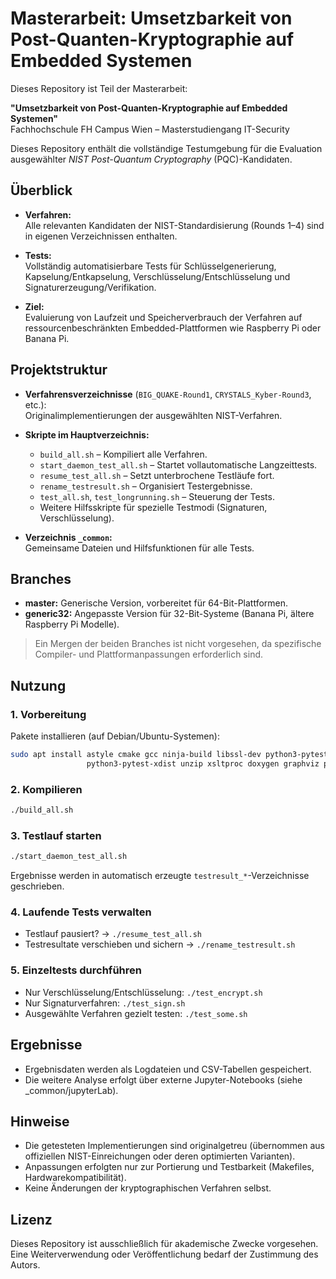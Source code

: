 # Masterarbeit: Umsetzbarkeit von Post-Quanten-Kryptographie auf Embedded Systemen

Dieses Repository ist Teil der Masterarbeit:

**"Umsetzbarkeit von Post-Quanten-Kryptographie auf Embedded Systemen"**  
Fachhochschule FH Campus Wien – Masterstudiengang IT-Security

Dieses Repository enthält die vollständige Testumgebung für die Evaluation ausgewählter *NIST Post-Quantum Cryptography* (PQC)-Kandidaten.

## Überblick

- **Verfahren:**  
  Alle relevanten Kandidaten der NIST-Standardisierung (Rounds 1–4) sind in eigenen Verzeichnissen enthalten.

- **Tests:**  
  Vollständig automatisierbare Tests für Schlüsselgenerierung, Kapselung/Entkapselung, Verschlüsselung/Entschlüsselung und Signaturerzeugung/Verifikation.

- **Ziel:**  
  Evaluierung von Laufzeit und Speicherverbrauch der Verfahren auf ressourcenbeschränkten Embedded-Plattformen wie Raspberry Pi oder Banana Pi.

## Projektstruktur

- **Verfahrensverzeichnisse** (`BIG_QUAKE-Round1`, `CRYSTALS_Kyber-Round3`, etc.):  
  Originalimplementierungen der ausgewählten NIST-Verfahren.

- **Skripte im Hauptverzeichnis:**
    - `build_all.sh` – Kompiliert alle Verfahren.
    - `start_daemon_test_all.sh` – Startet vollautomatische Langzeittests.
    - `resume_test_all.sh` – Setzt unterbrochene Testläufe fort.
    - `rename_testresult.sh` – Organisiert Testergebnisse.
    - `test_all.sh`, `test_longrunning.sh` – Steuerung der Tests.
    - Weitere Hilfsskripte für spezielle Testmodi (Signaturen, Verschlüsselung).

- **Verzeichnis `_common`:**  
  Gemeinsame Dateien und Hilfsfunktionen für alle Tests.

## Branches

- **master:** Generische Version, vorbereitet für 64-Bit-Plattformen.
- **generic32:** Angepasste Version für 32-Bit-Systeme (Banana Pi, ältere Raspberry Pi Modelle).

> Ein Mergen der beiden Branches ist nicht vorgesehen, da spezifische Compiler- und Plattformanpassungen erforderlich sind.

## Nutzung

### 1. Vorbereitung

Pakete installieren (auf Debian/Ubuntu-Systemen):

```bash
sudo apt install astyle cmake gcc ninja-build libssl-dev python3-pytest \
                 python3-pytest-xdist unzip xsltproc doxygen graphviz python3-yaml valgrind
```

### 2. Kompilieren

```bash
./build_all.sh
```

### 3. Testlauf starten

```bash
./start_daemon_test_all.sh
```

Ergebnisse werden in automatisch erzeugte `testresult_*`-Verzeichnisse geschrieben.

### 4. Laufende Tests verwalten

- Testlauf pausiert?  → `./resume_test_all.sh`
- Testresultate verschieben und sichern  → `./rename_testresult.sh`

### 5. Einzeltests durchführen

- Nur Verschlüsselung/Entschlüsselung: `./test_encrypt.sh`
- Nur Signaturverfahren: `./test_sign.sh`
- Ausgewählte Verfahren gezielt testen: `./test_some.sh`

## Ergebnisse

- Ergebnisdaten werden als Logdateien und CSV-Tabellen gespeichert.
- Die weitere Analyse erfolgt über externe Jupyter-Notebooks (siehe _common/jupyterLab). 

## Hinweise

- Die getesteten Implementierungen sind originalgetreu (übernommen aus offiziellen NIST-Einreichungen oder deren optimierten Varianten).
- Anpassungen erfolgten nur zur Portierung und Testbarkeit (Makefiles, Hardwarekompatibilität).
- Keine Änderungen der kryptographischen Verfahren selbst.

## Lizenz

Dieses Repository ist ausschließlich für akademische Zwecke vorgesehen. Eine Weiterverwendung oder Veröffentlichung bedarf der Zustimmung des Autors.
